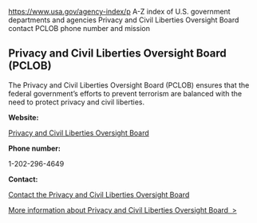 

https://www.usa.gov/agency-index/p
A-Z index of U.S. government departments and agencies
Privacy and Civil Liberties Oversight Board contact
PCLOB phone number and mission

## Privacy and Civil Liberties Oversight Board (PCLOB)

The Privacy and Civil Liberties Oversight Board (PCLOB) ensures that the federal government’s efforts to prevent terrorism are balanced with the need to protect privacy and civil liberties.​

**Website:**

[Privacy and Civil Liberties Oversight Board](https://www.pclob.gov/)

**Phone number:**

1-202-296-4649

**Contact:**

[Contact the Privacy and Civil Liberties Oversight Board](https://www.pclob.gov/About/Contact)

[More information about Privacy and Civil Liberties Oversight Board  >](https://www.usa.gov/agencies/privacy-and-civil-liberties-oversight-board)
